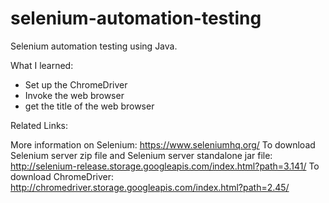 # selenium-automation-testing

Selenium automation testing using Java.

What I learned:
- Set up the ChromeDriver
- Invoke the web browser
- get the title of the web browser

Related Links:

More information on Selenium: https://www.seleniumhq.org/
To download Selenium server zip file and Selenium server standalone jar file: http://selenium-release.storage.googleapis.com/index.html?path=3.141/
To download ChromeDriver: http://chromedriver.storage.googleapis.com/index.html?path=2.45/





